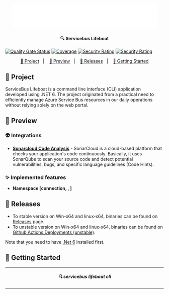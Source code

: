 <p align="center">
    <img src="./assets/logo.gif" alt="logo">
</p>

<h4  align="center">
	🔍 Servicebus Lifeboat
</h4>

[![Quality Gate Status](https://sonarcloud.io/api/project_badges/measure?project=causticsudo_servicebus-lifeboat&metric=alert_status)](https://sonarcloud.io/summary/new_code?id=causticsudo_servicebus-lifeboat)
[![Coverage](https://sonarcloud.io/api/project_badges/measure?project=causticsudo_servicebus-lifeboat&metric=coverage)](https://sonarcloud.io/summary/new_code?id=causticsudo_servicebus-lifeboat)
[![Security Rating](https://sonarcloud.io/api/project_badges/measure?project=causticsudo_servicebus-lifeboat&metric=security_rating)](https://sonarcloud.io/summary/new_code?id=causticsudo_servicebus-lifeboat)
[![Security Rating](https://sonarcloud.io/api/project_badges/measure?project=causticsudo_servicebus-lifeboat&metric=security_rating)](https://sonarcloud.io/summary/new_code?id=causticsudo_servicebus-lifeboat)

<p  align="center">
<a  href="#telescope-project">🔭 Project</a>&nbsp;&nbsp;&nbsp;|&nbsp;&nbsp;&nbsp
<a  href="#-preview">💜 Preview</a>&nbsp;&nbsp;&nbsp;|&nbsp;&nbsp;&nbsp;
<a  href="#-releases">🚀 Releases</a>&nbsp;&nbsp;&nbsp;|&nbsp;&nbsp;&nbsp;
<a  href="#-getting-started">🤠 Getting Started </a>
</p>

## 🔭 Project

ServiceBus Lifeboat is a command line interface (CLI) application developed using .NET 6.
The project originated from a practical need to efficiently manage Azure Service Bus resources in our
daily operations without relying solely on the web portal.

## 💜 Preview
### 👽 Integrations
* **[Sonarcloud Code Analysis](https://sonarcloud.io/)** - SonarCloud is a cloud-based platform that checks your application's code continuously. Basically, it uses SonarQube to scan your source code and detect potential vulnerabilities, bugs, and specific language guidelines (Code Hints).


### ✨ Implemented features
* **Namespace [connection, , ]**


## 🚀 Releases
* To stable version on Win-x64 and linux-x64, binaries can be found on [Releases](https://github.com/causticsudo/servicebus-lifeboat/releases) page.
* To unstable version on Win-x64 and linux-x64, binaries can be found on [Github Actions Deployments (unstable)](https://github.com/causticsudo/servicebus-lifeboat/deployments?environment=unstable#activity-log).


Note that you need to have [.Net 6](https://dotnet.microsoft.com/en-us/download/dotnet/6.0) installed first.


## 🤠 Getting Started


--- 

<h5 align="center"> 🔍 servicebus lifeboat cli </h5>

---
